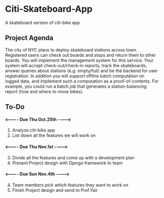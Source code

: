 # Citi-Skateboard-App
A skateboard version of citi-bike app

## Project Agenda
The city of NYC plans to deploy skateboard stations across town. Registered users can check out boards and stops and return them to other boards. You will implement the management system for this service. Your system will accept check-out/check-in reports, track the skateboards, answer queries about stations (e.g. empty/full) and be the backend for user registration. In addition you will support offline batch computation on logged data, and implement such a computation as a proof-of-contents. For example, you could run a batch job that generates a station-balancing report (how and where to move bikes).


## To-Do 
#### <---- Due Thu Oct.25th ---->
1. Analyze citi-bike app
2. List down all the features we will work on

#### <---- Due Thu Nov.1st ---->
3. Divide all the features and come up with a development plan
4. Present Project design with Django framework to team

#### <---- Due Sun Nov.4th ---->
4. Team members pick which features they want to work on
5. Finish Project design and send to Prof.Yair
